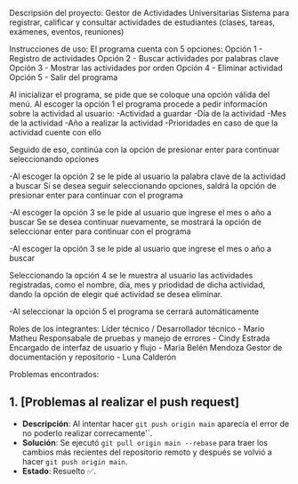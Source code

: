 Descripsión del proyecto: Gestor de Actividades Universitarias 
Sistema para registrar, calificar y consultar actividades de estudiantes (clases, tareas, exámenes, eventos, reuniones)

Instrucciones de uso:
El programa cuenta con 5 opciones:
Opción 1 - Registro de actividades
Opción 2 - Buscar actividades por palabras clave
Opción 3 - Mostrar las actividades por orden
Opción 4 - Eliminar actividad
Opción 5 - Salir del programa

Al inicializar el programa, se pide que se coloque una opción válida del menú. Al escoger la opción 1 el programa procede a pedir información sobre la actividad al usuario: 
-Actividad a guardar
-Día de la actividad
-Mes de la actividad
-Año a realizar la actividad
-Prioridades en caso de que la actividad cuente con ello

Seguido de eso, continúa con la opción de presionar enter para continuar seleccionando opciones

-Al escoger la opción 2 se le pide al usuario la palabra clave de la actividad a buscar
Si se desea seguir seleccionando opciones, saldrá la opción de presionar enter para continuar con el programa 

-Al escoger la opción 3 se le pide al usuario que ingrese el mes o año a buscar
Se se desea continuar nuevamente, se mostrará la opción de seleccionar enter para continuar con el programa 

-Al escoger la opción 3 se le pide al usuario que ingrese el mes o año a buscar

Seleccionando la opción 4 se le muestra al usuario las actividades registradas, como el nombre, día, mes y priodidad de dicha actividad, dando la opción de elegir qué actividad se desea eliminar.

-Al seleccionar la opción 5 el programa se cerrará automáticamente 


Roles de los integrantes:
Líder técnico / Desarrollador técnico - Mario Matheu
Responsabale de pruebas y manejo de errores - Cindy Estrada
Encargado de interfaz de usuario y flujo - Maria Belén Mendoza
Gestor de documentación y repositorio - Luna Calderón 

Problemas encontrados:
## 1. [Problemas al realizar el push request]
- **Descripción**: Al intentar hacer `git push origin main` aparecía el error de no poderlo realizar correcamente'`.
- **Solución**: Se ejecutó `git pull origin main --rebase` para traer los cambios más recientes
  del repositorio remoto y después se volvió a hacer `git push origin main`.
- **Estado**: Resuelto ✅.